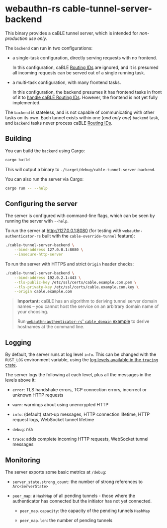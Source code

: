 # webauthn-rs cable-tunnel-server-backend

This binary provides a caBLE tunnel server, which is intended for
*non-production use only*.

The `backend` can run in two configurations:

* a single-task configuration, directly serving requests with no frontend.

  In this configuration, caBLE [Routing IDs][background] are ignored, and it is
  presumed all incoming requests can be served out of a single running task.

* a multi-task configuration, with many frontend tasks.

  In this configuration, the backend presumes it has frontend tasks in front of
  it to [handle caBLE Routing IDs][background]. However, the frontend is not yet
  fully implemented.

The `backend` is stateless, and is not capable of communicating with other
tasks on its own. Each tunnel exists within one (*and only one*) `backend` task,
and `backend` tasks never process caBLE [Routing IDs][background].

[background]: ../README.md#background

## Building

You can build the `backend` using Cargo:

```sh
cargo build
```

This will output a binary to `./target/debug/cable-tunnel-server-backend`.

You can also run the server via Cargo:

```sh
cargo run -- --help
```

## Configuring the server

The server is configured with command-line flags, which can be seen by running
the server with `--help`.

To run the server at http://127.0.0.1:8080 (for testing with
`webauthn-authenticator-rs` built with the `cable-override-tunnel` feature):

```sh
./cable-tunnel-server-backend \
    --bind-address 127.0.0.1:8080 \
    --insecure-http-server
```

To run the server with HTTPS and strict `Origin` header checks:

```sh
./cable-tunnel-server-backend \
    --bind-address 192.0.2.1:443 \
    --tls-public-key /etc/ssl/certs/cable.example.com.pem \
    --tls-private-key /etc/ssl/certs/cable.example.com.key \
    --origin cable.example.com
```

> **Important:** caBLE has an algorithm to deriving tunnel server domain names –
> you cannot host the service on an arbitrary domain name of your choosing.
>
> Run [`webauthn-authenticator-rs`' `cable_domain` example][cable_domain] to
> derive hostnames at the command line.

[cable_domain]: ../../webauthn-authenticator-rs/examples/cable_domain.rs

## Logging

By default, the server runs at log level `info`. This can be changed with the
`RUST_LOG` environment variable, using the
[log levels available in the `tracing` crate][log-levels].

The server logs the following at each level, plus all the messages in the levels
above it:

* `error`: TLS handshake errors, TCP connection errors, incorrect or unknown
  HTTP requests

* `warn`: warnings about using unencrypted HTTP

* `info`: (default) start-up messages, HTTP connection lifetime, HTTP request
  logs, WebSocket tunnel lifetime

* `debug`: n/a

* `trace`: adds complete incoming HTTP requests, WebSocket tunnel messages

[log-levels]: https://docs.rs/tracing/*/tracing/struct.Level.html

## Monitoring

The server exports some basic metrics at `/debug`:

* `server_state.strong_count`: the number of strong references to
  `Arc<ServerState>`

* `peer_map`: a `HashMap` of all pending tunnels - those where the authenticator
  has connected but the initiator has not yet connected.

  * `peer_map.capacity`: the capacity of the pending tunnels `HashMap`

  * `peer_map.len`: the number of pending tunnels
